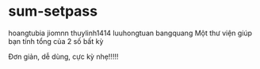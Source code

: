 # sum-setpass
hoangtubia
jiomnn
thuylinh1414
luuhongtuan
bangquang
Một thư viện giúp bạn tính tổng của 2 số bất kỳ

Đơn giản, dễ dùng, cực kỳ nhẹ!!!!!
